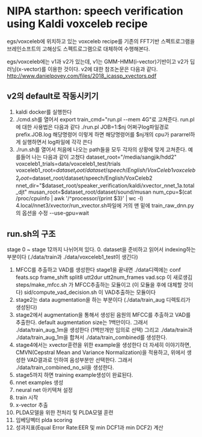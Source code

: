 NIPA starthon: speech verification using Kaldi voxceleb recipe
==============================================================

egs/voxceleb에 위치하고 있는 voxceleb recipe를
기존의 FFT기반 스펙트로그램을 브레인소프트의 고해상도 스펙트로그램으로 대체하여 수행해본다.

egs/voxceleb에는 v1과 v2가 있는데, 
v1는 GMM-HMM(i-vector)기반이고 v2가 딥러닝(x-vector)를 이용한 것이다.
v2에 대한 참조논문은 다음과 같다. http://www.danielpovey.com/files/2018_icassp_xvectors.pdf 

v2의 default로 작동시키기
-------------------------
1. kaldi docker를 실행한다
2. ./cmd.sh를 열어서 export train_cmd="run.pl --mem 4G"로 고쳐준다. run.pl에 대한 사용법은 다음과 같다
./run.pl JOB=1:$nj 어쩌구log파일경로prefix.JOB.log 해당명령어
이렇게 하면 해당명령어를 $nj개의 cpu가 pararrel하게 실행하면서 log파일에 각각 쓴다
3. ./run.sh를 열어서 처음에 나오는 path들을 모두 각자의 상황에 맞게 고쳐준다. 
예를들어 나는 다음과 같이 고쳤다
dataset_root="/media/sangjik/hdd2"
voxceleb1_trials=data/voxceleb1_test/trials
voxceleb1_root=$dataset_root/dataset/speech/English/VoxCeleb1
voxceleb2_root=$dataset_root/dataset/speech/English/VoxCeleb2
nnet_dir="$dataset_root/speaker_verification/kaldi/xvector_nnet_1a.total_djt"
musan_root=$dataset_root/dataset/sound/musan
num_cpu=$(cat /proc/cpuinfo | awk '/^processor/{print $3}' | wc -l)
4.local/nnet3/xvector/run_xvector.sh파일에 거의 맨 밑에 train_raw_dnn.py의 옵션을 수정 --use-gpu=wait

run.sh의 구조
-------------
stage 0 ~ stage 12까지 나뉘어져 있다.
0. dataset을 준비하고 읽어서 indexing하는 부분이다 (./data/train과 ./data/voxceleb1_test이 생긴다)
1. MFCC를 추출하고 VAD를 생성한다
stage1을 끝내면 ./data디렉에는 conf  feats.scp  frame_shift  split8  utt2dur  utt2num_frames  vad.scp  이 새로생김
  steps/make_mfcc.sh 가 MFCC추출하는 모듈이고 (이 모듈을 후에 대체할 것이다)
  sid/compute_vad_decision.sh 이 VAD추출하는 모듈이다
2. stage2는 data augmentation을 하는 부분이다 (./data/train_aug 디렉토리가 생성된다)
3. stage2에서 augmentation을 통해서 생성된 음원의 MFCC를 추출하고 VAD를 추출한다.
default augmentation size는 1백만이다. 그래서 ./data/train_aug_1m을 생성한다 (1백만개만 임의로 선택)
그리고 ./data/train과 ./data/train_aug_1m을 합쳐서 ./data/train_combined를 생성한다.
4. stage4에서는 xvector훈련을 위한 example을 생성한다
더 자세히 이야기하면, CMVN(Cepstral Mean and Variance Normalization)을 적용하고, 위에서 생성한 VAD결과로 인하여 음성부분만 선택한다.
그래서 ./data/train_combined_no_sil을 생성한다.
5. stage5까지 하면 training example생성이 완료된다.
6. nnet examples 생성
7. neural net 아키텍쳐 설정
8. train 시작
9. x-vector 추출 
10. PLDA모델을 위한 전처리 및 PLDA모델 훈련
11. 임베딩벡터 plda scoring
12. 성과지표(Equal Error Rate:EER 및 min DCF1과 min DCF2) 계산
